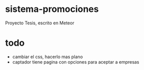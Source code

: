# sistema-promociones
Proyecto Tesis, escrito en Meteor

# todo

- cambiar el css, hacerlo mas plano
- captador tiene pagina con opciones para aceptar a empresas

